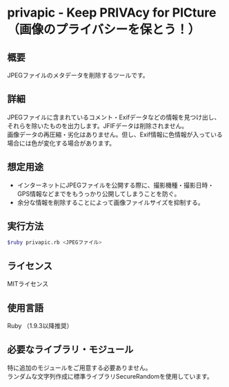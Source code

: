 ﻿privapic - Keep PRIVAcy for PICture（画像のプライバシーを保とう！）
=================================================================

概要
--------------
JPEGファイルのメタデータを削除するツールです。

詳細
--------------
JPEGファイルに含まれているコメント・Exifデータなどの情報を見つけ出し、それらを除いたものを出力します。JFIFデータは削除されません。  
画像データの再圧縮・劣化はありません。但し、Exif情報に色情報が入っている場合には色が変化する場合があります。

想定用途
-------------
- インターネットにJPEGファイルを公開する際に、撮影機種・撮影日時・GPS情報などまでをもうっかり公開してしまうことを防ぐ。
- 余分な情報を削除することによって画像ファイルサイズを抑制する。

実行方法
--------------
```bash
$ruby privapic.rb <JPEGファイル>
```


ライセンス
--------------
MITライセンス


使用言語
--------------
Ruby （1.9.3以降推奨）


必要なライブラリ・モジュール
--------------
特に追加のモジュールをご用意する必要ありません。  
ランダムな文字列作成に標準ライブラリSecureRandomを使用しています。